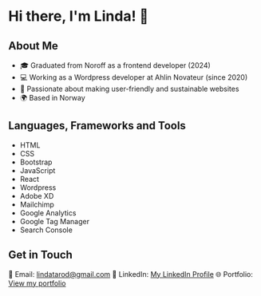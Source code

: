 # Hi there, I'm Linda! 👋

## About Me

- 🎓 Graduated from Noroff as a frontend developer (2024)
- 💻 Working as a Wordpress developer at Ahlin Novateur (since 2020)
- 🌿 Passionate about making user-friendly and sustainable websites
- 🌍 Based in Norway

## Languages, Frameworks and Tools

- HTML
- CSS
- Bootstrap
- JavaScript
- React
- Wordpress
- Adobe XD
- Mailchimp
- Google Analytics
- Google Tag Manager
- Search Console

## Get in Touch

📧 Email: [lindatarod@gmail.com](mailto:lindatarod@gmail.com)
💼 LinkedIn: [My LinkedIn Profile](https://www.linkedin.com/in/linda-t%C3%A6rud-r%C3%B8ed-756080192/)
🌐 Portfolio: [View my portfolio](https://portfolio-lindatarod.netlify.app/)


